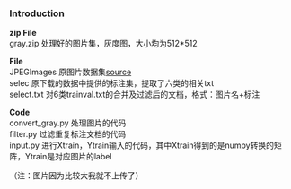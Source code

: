 ### Introduction
__zip File__<br> 
gray.zip      处理好的图片集，灰度图，大小均为512*512<br> 

__File__<br> 
JPEGImages    原图片数据集[source](http://host.robots.ox.ac.uk/pascal/VOC/voc2012/index.html)<br> 
selec         原下载的数据中提供的标注集，提取了六类的相关txt<br> 
select.txt    对6类trainval.txt的合并及过滤后的文档，格式：图片名+标注<br> 

__Code__<br> 
convert_gray.py   处理图片的代码<br> 
filter.py         过滤重复标注文档的代码<br> 
input.py          进行Xtrain，Ytrain输入的代码，其中Xtrain得到的是numpy转换的矩阵，Ytrain是对应图片的label<br> 

（注：图片因为比较大我就不上传了）
